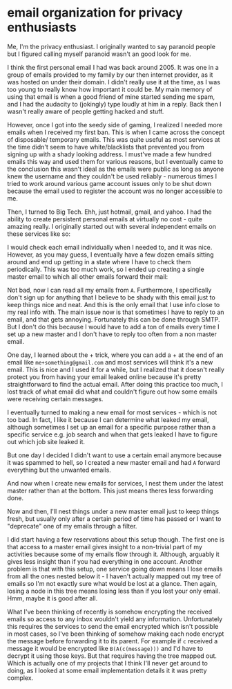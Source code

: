# email organization for privacy enthusiasts

Me, I'm the privacy enthusiast. I originally wanted to say paranoid people but I
figured calling myself paranoid wasn't an good look for me.

I think the first personal email I had was back around 2005. It was one in a group
of emails provided to my family by our then internet provider, as it was hosted
on under their domain. I didn't really use it at the time, as I was too young to
really know how important it could be. My main memory of using that email is when
a good friend of mine started sending me spam, and I had the audacity to (jokingly)
type loudly at him in a reply. Back then I wasn't really aware of people getting
hacked and stuff.

However, once I got into the seedy side of gaming, I realized I needed more emails
when I received my first ban. This is when I came across the concept of disposable/
temporary emails. This was quite useful as most services at the time didn't seem
to have white/blacklists that prevented you from signing up with a shady looking
address. I must've made a few hundred emails this way and used them for various reasons,
but I eventually came to the conclusion this wasn't ideal as the emails were public
as long as anyone knew the username and they couldn't be used reliably - numerous
times I tried to work around various game account issues only to be shut down because
the email used to register the account was no longer accessible to me.

Then, I turned to Big Tech. Ehh, just hotmail, gmail, and yahoo. I had the ability
to create persistent personal emails at virtually no cost - quite amazing really.
I originally started out with several independent emails on these services like
so:

<script type="text/tikz">
  \begin{tikzpicture}[nodes={draw, circle, minimum size=0.75cm}, -, node distance=3cm]
    \node [] (a) {a};
    \node [right of = a] (b) {b};
    \node [right of = b] (c) {c};
    \node [right of = c] (d) {d};
  \end{tikzpicture}
</script>

I would check each email individually when I needed to, and it was nice. However,
as you may guess, I eventually have a few dozen emails sitting around and end up
getting in a state where I have to check them periodically. This was too much work,
so I ended up creating a single master email to which all other emails forward their
mail:

<script type="text/tikz">
  \begin{tikzpicture}[nodes={draw, circle, minimum size=0.75cm}, ->]
    \node{A}
      child{ node {a} edge from parent node[draw=none]{} }
      child{ node {b} edge from parent node[draw=none]{} }
      child{ node {c} edge from parent node[draw=none]{} }
      child{ node {d} edge from parent node[draw=none]{} };
  \end{tikzpicture}
</script>

Not bad, now I can read all my emails from `A`. Furthermore, I specifically don't
sign up for anything that I believe to be shady with this email just to keep things
nice and neat. And this is the only email that I use info close to my real info with.
The main issue now is that sometimes I have to reply to an email, and that gets
annoying. Fortunately this can be done through SMTP. But I don't do this because
I would have to add a ton of emails every time I set up a new master and I don't have
to reply too often from a non master email.

One day, I learned about the + trick, where you can add a + at the end of an email
like `me+something@gmail.com` and most services will think it's a new email. This
is nice and I used it for a while, but I realized that it doesn't really protect
you from having your email leaked online because it's pretty straightforward to
find the actual email. After doing this practice too much, I lost track of what
email did what and couldn't figure out how some emails were receiving certain messages.

I eventually turned to making a new email for most services - which is not too bad.
In fact, I like it because I can determine what leaked my email, although sometimes
I set up an email for a specific purpose rather than a specific service e.g. job
search and when that gets leaked I have to figure out which job site leaked it.

<script type="text/tikz">
  \begin{tikzpicture}[nodes={draw, circle, minimum size=0.75cm}, -]
    \node{A}
      child{ node {a} edge from parent node[draw=none]{} }
      child{ node {b} edge from parent node[draw=none]{} }
      child{ node {c} edge from parent node[draw=none]{} }
      child{ node {d} edge from parent node[draw=none]{} }
      child{ node {e} edge from parent node[draw=none]{} }
      child{ node {f} edge from parent node[draw=none]{} }
      child{ node {g} edge from parent node[draw=none]{} };
  \end{tikzpicture}
</script>

But one day I decided I didn't want to use a certain email anymore because it was
spammed to hell, so I created a new master email and had `A` forward everything but
the unwanted emails.

<script type="text/tikz">
  \begin{tikzpicture}[nodes={draw, circle}, -]
  \node{B}
    child {
      node{A}
        child{ node {a} edge from parent node[draw=none]{} }
        child{ node {b} edge from parent node[draw=none]{} }
        child{ node {c} edge from parent node[draw=none]{} }
        child{ node {d} edge from parent node[draw=none]{} }
        child{ node {e} edge from parent node[draw=none]{} }
        child{ node {f} edge from parent node[draw=none]{} }
        child{ node {g} edge from parent node[draw=none]{} }
      edge from parent node[right, draw=none]{filter}
    };
  \end{tikzpicture}
</script>

And now when I create new emails for services, I nest them under the latest master
rather than at the bottom. This just means theres less forwarding done.

<script type="text/tikz">
  \begin{tikzpicture}[nodes={draw, circle}, -]
  \node{B}
    child { node {h} edge from parent node[draw=none]{} }
    child { node {i} edge from parent node[draw=none]{} }
    child {
      node{A}
        child{ node {a} edge from parent node[draw=none]{} }
        child{ node {b} edge from parent node[draw=none]{} }
        child{ node {c} edge from parent node[draw=none]{} }
        child{ node {d} edge from parent node[draw=none]{} }
        child{ node {e} edge from parent node[draw=none]{} }
        child{ node {f} edge from parent node[draw=none]{} }
        child{ node {g} edge from parent node[draw=none]{} }
      edge from parent node[right, draw=none]{filter}
    };
  \end{tikzpicture}
</script>

Now and then, I'll nest things under a new master email just to keep things fresh,
but usually only after a certain period of time has passed or I want to "deprecate"
one of my emails through a filter.

I did start having a few reservations about this setup though. The first one is that
access to a master email gives insight to a non-trivial part of my activities because
some of my emails flow through it. Although, arguably it gives less insight than
if you had everything in one account. Another problem is that with this setup, one
service going down means I lose emails from all the ones nested below it - I haven't
actually mapped out my tree of emails so I'm not exactly sure what would be lost
at a glance. Then again, losing a node in this tree means losing less than if you
lost your only email. Hmm, maybe it is good after all.

What I've been thinking of recently is somehow encrypting the received emails so
access to any inbox wouldn't yield any information. Unfortunately this requires
the services to send the email encrypted which isn't possible in most cases, so
I've been thinking of somehow making each node encrypt the message before forwarding
it to its parent. For example if `c` received a message it would be encrypted like
`B(A(c(message)))` and I'd have to decrypt it using those keys. But that requires
having the tree mapped out. Which is actually one of my projects that I think I'll
never get around to doing, as I looked at some email implementation details it it
was pretty complex.
